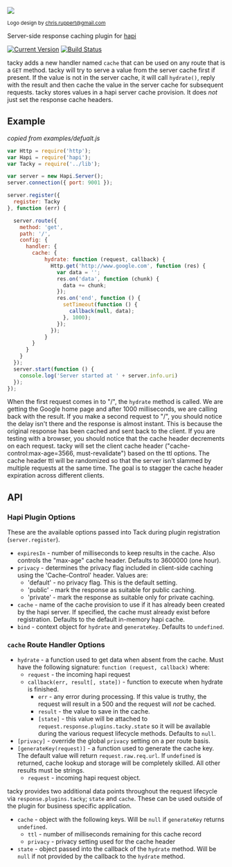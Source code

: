 ![](https://github.com/continuationlabs/tacky/raw/master/images/smaller.png)

<sub>Logo design by chris.ruppert@gmail.com</sub>

Server-side response caching plugin for [hapi](http://hapijs.com/)

[![Current Version](https://img.shields.io/npm/v/tacky.svg)](https://www.npmjs.org/package/tacky)
[![Build Status](https://travis-ci.org/continuationlabs/tacky.svg)](https://travis-ci.org/continuationlabs/tacky)

tacky adds a new handler named `cache` that can be used on any route that is a `GET` method. tacky will try to serve a value from the server cache first if present. If the value is not in the server cache, it will call `hydrate()`, reply with the result and then cache the value in the server cache for subsequent requests. tacky stores values in a hapi server cache provision. It does *not* just set the response cache headers.

## Example
_copied from examples/defualt.js_

```js
var Http = require('http');
var Hapi = require('hapi');
var Tacky = require('../lib');

var server = new Hapi.Server();
server.connection({ port: 9001 });

server.register({
  register: Tacky
}, function (err) {

  server.route({
    method: 'get',
    path: '/',
    config: {
      handler: {
        cache: {
            hydrate: function (request, callback) {
              Http.get('http://www.google.com', function (res) {
                var data = '';
                res.on('data', function (chunk) {
                  data += chunk;
                });
                res.on('end', function () {
                  setTimeout(function () {
                    callback(null, data);
                  }, 1000);
                });
              });
            }
        }
      }
    }
  });
  server.start(function () {
    console.log('Server started at ' + server.info.uri)
  });
});
```

When the first request comes in to "/", the `hydrate` method is called. We are getting the Google home page and after 1000 milliseconds, we are calling back with the result. If you make a second request to "/", you should notice the delay isn't there and the response is almost instant. This is because the original response has been cached and sent back to the client. If you are testing with a browser, you should notice that the cache header decrements on each request. tacky will set the client cache header ("cache-control:max-age=3566, must-revalidate") based on the ttl options. The cache header ttl will be randomized so that the server isn't slammed by multiple requests at the same time. The goal is to stagger the cache header expiration across different clients.

## API

### Hapi Plugin Options

These are the available options passed into Tack during plugin registration (`server.register`).

- `expiresIn` - number of milliseconds to keep results in the cache. Also controls the "max-age" cache header. Defaults to 3600000 (one hour).
- `privacy` - determines the privacy flag included in client-side caching using the 'Cache-Control' header. Values are:
  - 'default' - no privacy flag. This is the default setting.
  - 'public' - mark the response as suitable for public caching.
  - 'private' - mark the response as suitable only for private caching.
- `cache` - name of the cache provision to use if it has already been created by the hapi server. If specified, the cache must already exist before registration. Defaults to the default in-memory hapi cache.
- `bind` - context object for `hydrate` and `generateKey`. Defaults to `undefined`.

### `cache` Route Handler Options

- `hydrate` - a function used to get data when absent from the cache. Must have the following signature: `function (request, callback)` where:
  - `request` - the incoming hapi request
  - `callback(err, result[, state])` - function to execute when hydrate is finished.
    - `err` - any error during processing. If this value is truthy, the request will result in a 500 and the request will _not_ be cached.
    - `result` - the value to save in the cache.
    - `[state]` - this value will be attached to `request.response.plugins.tacky.state` so it will be available during the various request lifecycle methods. Defaults to `null`.
- `[privacy]` - override the global `privacy` setting on a per route basis.
- `[generateKey(request)]` - a function used to generate the cache key. The default value will return `request.raw.req.url`. If `undefined` is returned, cache lookup and storage will be completely skilled. All other results must be strings.
  - `request` - incoming hapi request object.

tacky provides two additional data points throughout the request lifecycle via `response.plugins.tacky`; `state` and `cache`. These can be used outside of the plugin for business specific application.
  - `cache` - object with the following keys. Will be `null` if `generateKey` returns `undefined`.
    - `ttl` - number of milliseconds remaining for this cache record
    - `privacy` - privacy setting used for the cache header
  - `state` - object passed into the callback of the `hydrate` method. Will be `null` if not provided by the callback to the `hydrate` method.
